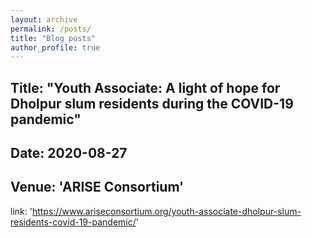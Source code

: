 ```yaml
---
layout: archive
permalink: /posts/
title: "Blog posts"
author_profile: true
---
```

## Title: "Youth Associate: A light of hope for Dholpur slum residents during the COVID-19 pandemic"
## Date: 2020-08-27
## Venue: 'ARISE Consortium'
link: 'https://www.ariseconsortium.org/youth-associate-dholpur-slum-residents-covid-19-pandemic/'

